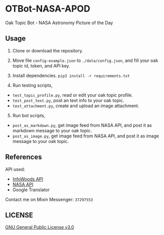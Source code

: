 # OTBot-NASA-APOD

Oak Topic Bot - NASA Astronomy Picture of the Day

## Usage

1. Clone or download the repository.
2. Move file `config-example.json` to `./data/config.json`, and fill your oak topic id, token, and API key.
3. Install dependencies.
    `pip3 install -r requirements.txt`

4. Run testing scripts,

- `test_topic_profile.py`, read or edit your oak topic profile.
- `test_post_text.py`, post an text info to your oak topic.
- `test_attachment.py`, create and upload an image attachment.

5. Run bot scripts,

- `post_as_markdown.py`, get image feed from NASA API, and post it as markdown message to your oak topic.
- `post_as_image.py`, get image feed from NASA API, and post it as image message to your oak topic.

## References

API used:

- [InfoWoods API](https://github.com/infowoods/docs/blob/main/api-zh.md)
- [NASA API](https://api.nasa.gov/)
- Google Translator

Contact me on Mixin Messenger: `37297553`

## LICENSE

[GNU General Public License v3.0](https://github.com/nodewee/otbot-nasa-apod/blob/main/LICENSE)
